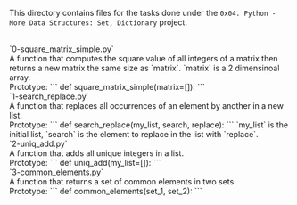 This directory contains files for the tasks done under the `0x04. Python - More Data Structures: Set, Dictionary` project.<br>


<br>
`0-square_matrix_simple.py`<br>
A function that computes the square value of all integers of a matrix then returns a new matrix the same size as `matrix`. `matrix` is a 2 dimensinoal array.<br>Prototype:
```
def square_matrix_simple(matrix=[]):
```

<br>
`1-search_replace.py`<br>
A function that replaces all occurrences of an element by another in a new list.<br>Prototype:
```
def search_replace(my_list, search, replace):
```
`my_list` is the initial list, `search` is the element to replace in the list with `replace`.


<br>
`2-uniq_add.py`<br>
A function that adds all unique integers in a list.<br>Prototype:
```
def uniq_add(my_list=[]):
```

<br>
`3-common_elements.py`<br>
A function that returns a set of common elements in two sets.<br>Prototype:
```
def common_elements(set_1, set_2):
```
